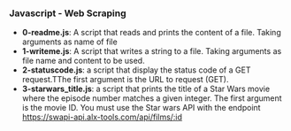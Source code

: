 ### Javascript - Web Scraping
- **0-readme.js**: A script that reads and prints the content of a file. Taking arguments as name of file
- **1-writeme.js**: A script that writes a string to a file. Taking arguments as file name and content to be used.
- **2-statuscode.js**: a script that display the status code of a GET request.TThe first argument is the URL to request (GET).
- **3-starwars_title.js**: a script that prints the title of a Star Wars movie where the episode number matches a given integer. The first argument is the movie ID. You must use the Star wars API with the endpoint https://swapi-api.alx-tools.com/api/films/:id

